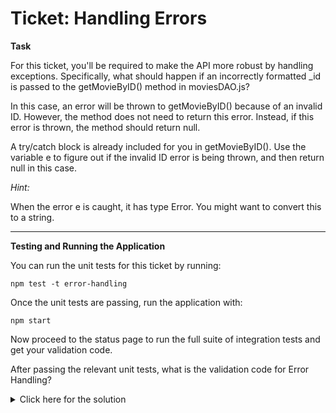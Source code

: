 # Ticket: Handling Errors

**Task**

For this ticket, you'll be required to make the API more robust by handling exceptions. Specifically, what should happen if an incorrectly formatted _id is passed to the getMovieByID() method in moviesDAO.js?

In this case, an error will be thrown to getMovieByID() because of an invalid ID. However, the method does not need to return this error. Instead, if this error is thrown, the method should return null.

A try/catch block is already included for you in getMovieByID(). Use the variable e to figure out if the invalid ID error is being thrown, and then return null in this case.

*Hint:*

When the error e is caught, it has type Error. You might want to convert this to a string.

---

**Testing and Running the Application**

You can run the unit tests for this ticket by running:

```
npm test -t error-handling
```

Once the unit tests are passing, run the application with:

```
npm start
```

Now proceed to the status page to run the full suite of integration tests and get your validation code.

After passing the relevant unit tests, what is the validation code for Error Handling?

<details>
  <summary>Click here for the solution</summary>
    Answer: 5ae9b76a703c7c603202ef22
</details>

